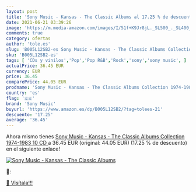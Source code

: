 ```yaml
---
layout: post
title: 'Sony Music - Kansas - The Classic Albums al 17.25 % de descuento'
date: 2021-06-21 03:39:26
image: 'https://m.media-amazon.com/images/I/51f+K9Jr8jL._SL500_._SL400_.jpg'
comments: true
category: ofertas
author: 'tole.es'
slug: 'B005L12SB2-es Sony Music - Kansas - The Classic Albums Collection...'
sku: 'B005L12SB2-es'
tags: [ 'CDs y vinilos','Pop','Pop R&B','Rock','sony','sony music', ]
actualPrice: 36.45 EUR
currency: EUR
price: 36.45
comparePrice: 44.05 EUR
prodname: 'Sony Music - Kansas - The Classic Albums Collection 1974-1983  10 CD '
country: 'es'
flag: '🇪🇸'
brand: 'Sony Music'
buyurl: 'https://www.amazon.es/dp/B005L12SB2/?tag=tolees-21'
descuento: '17.25'
average: '36.45'
---
```


Ahora mismo tienes [Sony Music - Kansas - The Classic Albums Collection 1974-1983  10 CD ](https://www.amazon.es/dp/B005L12SB2/?tag=tolees-21) a 36.45 EUR (original: 44.05 EUR) (17.25 %  de descuento) en el siguiente enlace!

[![Sony Music - Kansas - The Classic Albums](https://m.media-amazon.com/images/I/51f+K9Jr8jL._SL500_._SL400_.jpg)](https://www.amazon.es/dp/B005L12SB2/?tag=tolees-21)

🔎:


[🛒 Visítala!!!](https://www.amazon.es/dp/B005L12SB2/?tag=tolees-21)
